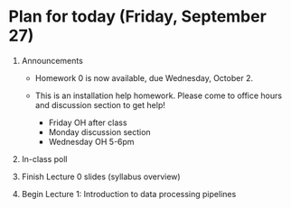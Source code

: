 # Plan for today (Friday, September 27)

1. Announcements

    - Homework 0 is now available, due Wednesday, October 2.

    - This is an installation help homework. Please come to office hours and
      discussion section to get help!
      + Friday OH after class
      + Monday discussion section
      + Wednesday OH 5-6pm

2. In-class poll

3. Finish Lecture 0 slides (syllabus overview)

4. Begin Lecture 1: Introduction to data processing pipelines
